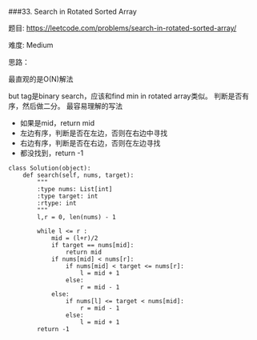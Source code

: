 ###33. Search in Rotated Sorted Array

题目:
<https://leetcode.com/problems/search-in-rotated-sorted-array/>


难度:
Medium


思路：


最直观的是O(N)解法

but tag是binary search，应该和find min in rotated array类似。
判断是否有序，然后做二分。
最容易理解的写法

- 如果是mid，return mid
- 左边有序，判断是否在左边，否则在右边中寻找
- 右边有序，判断是否在右边，否则在左边寻找
- 都没找到，return -1


```
class Solution(object):
    def search(self, nums, target):
        """
        :type nums: List[int]
        :type target: int
        :rtype: int
        """
        l,r = 0, len(nums) - 1

        while l <= r :
        	mid = (l+r)/2
        	if target == nums[mid]:
        		return mid
        	if nums[mid] < nums[r]:
        		if nums[mid] < target <= nums[r]:
        			l = mid + 1
        		else:
        			r = mid - 1
        	else:
        		if nums[l] <= target < nums[mid]:
        			r = mid - 1
        		else: 
        			l = mid + 1
        return -1
```


